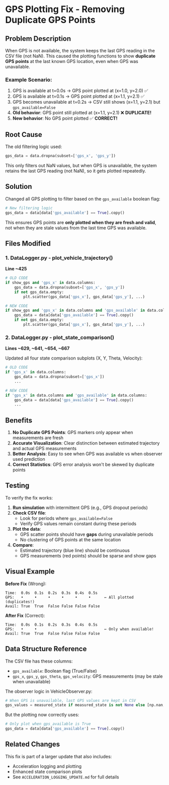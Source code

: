 # GPS Plotting Fix - Removing Duplicate GPS Points

## Problem Description

When GPS is not available, the system keeps the last GPS reading in the CSV file (not NaN). This caused the plotting functions to show **duplicate GPS points** at the last known GPS location, even when GPS was unavailable.

### Example Scenario:
1. GPS is available at t=0.0s → GPS point plotted at (x=1.0, y=2.0) ✅
2. GPS is available at t=0.1s → GPS point plotted at (x=1.1, y=2.1) ✅
3. GPS becomes unavailable at t=0.2s → CSV still shows (x=1.1, y=2.1) but `gps_available=False`
4. **Old behavior**: GPS point still plotted at (x=1.1, y=2.1) ❌ **DUPLICATE!**
5. **New behavior**: No GPS point plotted ✅ **CORRECT!**

## Root Cause

The old filtering logic used:
```python
gps_data = data.dropna(subset=['gps_x', 'gps_y'])
```

This only filters out NaN values, but when GPS is unavailable, the system retains the last GPS reading (not NaN), so it gets plotted repeatedly.

## Solution

Changed all GPS plotting to filter based on the `gps_available` boolean flag:
```python
# New filtering logic
gps_data = data[data['gps_available'] == True].copy()
```

This ensures GPS points are **only plotted when they are fresh and valid**, not when they are stale values from the last time GPS was available.

## Files Modified

### 1. DataLogger.py - plot_vehicle_trajectory()
**Line ~425**
```python
# OLD CODE
if show_gps and 'gps_x' in data.columns:
    gps_data = data.dropna(subset=['gps_x', 'gps_y'])
    if not gps_data.empty:
        plt.scatter(gps_data['gps_x'], gps_data['gps_y'], ...)

# NEW CODE
if show_gps and 'gps_x' in data.columns and 'gps_available' in data.columns:
    gps_data = data[data['gps_available'] == True].copy()
    if not gps_data.empty:
        plt.scatter(gps_data['gps_x'], gps_data['gps_y'], ...)
```

### 2. DataLogger.py - plot_state_comparison()
**Lines ~629, ~641, ~654, ~667**

Updated all four state comparison subplots (X, Y, Theta, Velocity):
```python
# OLD CODE
if 'gps_x' in data.columns:
    gps_data = data.dropna(subset=['gps_x'])
    ...

# NEW CODE  
if 'gps_x' in data.columns and 'gps_available' in data.columns:
    gps_data = data[data['gps_available'] == True].copy()
    ...
```

## Benefits

1. **No Duplicate GPS Points**: GPS markers only appear when measurements are fresh
2. **Accurate Visualization**: Clear distinction between estimated trajectory and actual GPS measurements
3. **Better Analysis**: Easy to see when GPS was available vs when observer used prediction
4. **Correct Statistics**: GPS error analysis won't be skewed by duplicate points

## Testing

To verify the fix works:

1. **Run simulation** with intermittent GPS (e.g., GPS dropout periods)
2. **Check CSV file**:
   - Look for periods where `gps_available=False`
   - Verify GPS values remain constant during these periods
3. **Plot the data**:
   - GPS scatter points should have **gaps** during unavailable periods
   - No clustering of GPS points at the same location
4. **Compare**:
   - Estimated trajectory (blue line) should be continuous
   - GPS measurements (red points) should be sparse and show gaps

## Visual Example

**Before Fix** (Wrong):
```
Time:  0.0s  0.1s  0.2s  0.3s  0.4s  0.5s
GPS:   •     •     •     •     •     •      ← All plotted (duplicates!)
Avail: True  True  False False False False
```

**After Fix** (Correct):
```
Time:  0.0s  0.1s  0.2s  0.3s  0.4s  0.5s
GPS:   •     •                              ← Only when available!
Avail: True  True  False False False False
```

## Data Structure Reference

The CSV file has these columns:
- `gps_available`: Boolean flag (True/False)
- `gps_x`, `gps_y`, `gps_theta`, `gps_velocity`: GPS measurements (may be stale when unavailable)

The observer logic in VehicleObserver.py:
```python
# When GPS is unavailable, last GPS values are kept in CSV
gps_values = measured_state if measured_state is not None else [np.nan, np.nan, np.nan, np.nan]
```

But the plotting now correctly uses:
```python
# Only plot when gps_available is True
gps_data = data[data['gps_available'] == True].copy()
```

## Related Changes

This fix is part of a larger update that also includes:
- Acceleration logging and plotting
- Enhanced state comparison plots
- See `ACCELERATION_LOGGING_UPDATE.md` for full details
